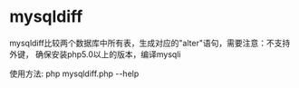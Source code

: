 # mysqldiff
mysqldiff比较两个数据库中所有表，生成对应的"alter"语句，需要注意：不支持外键，
确保安装php5.0以上的版本，编译mysqli

使用方法:
	php mysqldiff.php --help